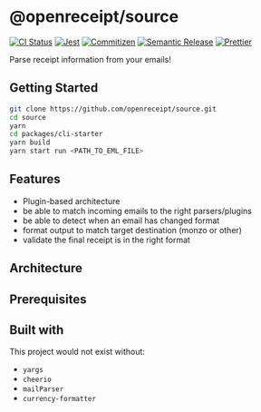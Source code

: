 # @openreceipt/source

[![CI Status][icon-ci]][link-ci]
[![Jest][icon-jest]][link-jest]
[![Commitizen][icon-commitizen]][link-commitizen]
[![Semantic Release][icon-semantic-release]][link-semantic-release]
[![Prettier][icon-prettier]][link-prettier]

Parse receipt information from your emails!

## Getting Started

``` bash
git clone https://github.com/openreceipt/source.git
cd source
yarn
cd packages/cli-starter
yarn build
yarn start run <PATH_TO_EML_FILE>
```

## Features

- Plugin-based architecture
- be able to match incoming emails to the right parsers/plugins
- be able to detect when an email has changed format
- format output to match target destination (monzo or other)
- validate the final receipt is in the right format

## Architecture

## Prerequisites

## Built with

This project would not exist without:

- `yargs`
- `cheerio`
- `mailParser`
- `currency-formatter`

[icon-ci]: https://img.shields.io/travis/com/openreceipt/source/master.svg?style=flat-square
[link-ci]: https://travis-ci.com/openreceipt/source

[icon-jest]: https://img.shields.io/badge/tested_with-jest-99424f.svg?longCache=true&style=flat-square
[link-jest]: https://jestjs.io/

[icon-commitizen]: https://img.shields.io/badge/commitizen-friendly-brightgreen.svg?longCache=true&style=flat-square
[link-commitizen]: http://commitizen.github.io/cz-cli/
[icon-semantic-release]: https://img.shields.io/badge/%20%20%F0%9F%93%A6%F0%9F%9A%80-semantic--release-e10079.svg?longCache=true&style=flat-square
[link-semantic-release]: https://semantic-release.gitbooks.io/semantic-release/
[icon-prettier]: https://img.shields.io/badge/code_style-prettier-ff69b4.svg?longCache=true&style=flat-square
[link-prettier]: https://prettier.io/
